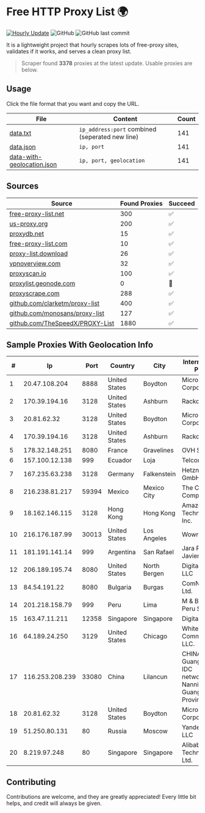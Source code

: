 
# Free HTTP Proxy List 🌍

[![Hourly Update](https://github.com/mertguvencli/http-proxy-list/actions/workflows/main.yml/badge.svg?branch=main)](https://github.com/mertguvencli/http-proxy-list/actions/workflows/main.yml)
![GitHub](https://img.shields.io/github/license/mertguvencli/http-proxy-list)
![GitHub last commit](https://img.shields.io/github/last-commit/mertguvencli/http-proxy-list)

It is a lightweight project that hourly scrapes lots of free-proxy sites, validates if it works, and serves a clean proxy list.


> Scraper found **3378** proxies at the latest update. Usable proxies are below.

## Usage

Click the file format that you want and copy the URL.


|File|Content|Count|
|----|-------|-----|
|[data.txt](https://raw.githubusercontent.com/mertguvencli/http-proxy-list/main/proxy-list/data.txt)|`ip_address:port` combined (seperated new line)|141|
|[data.json](https://raw.githubusercontent.com/mertguvencli/http-proxy-list/main/proxy-list/data.json)|`ip, port`|141|
|[data-with-geolocation.json](https://raw.githubusercontent.com/mertguvencli/http-proxy-list/main/proxy-list/data-with-geolocation.json)|`ip, port, geolocation`|141|

## Sources

|Source|Found Proxies|Succeed|
|------|-------------|-------|
|[free-proxy-list.net](https://free-proxy-list.net)|300|✅|
|[us-proxy.org](https://www.us-proxy.org)|200|✅|
|[proxydb.net](http://proxydb.net)|15|✅|
|[free-proxy-list.com](https://free-proxy-list.com/?page=&port=&type%5B%5D=http&type%5B%5D=https&up_time=0&search=Search)|10|✅|
|[proxy-list.download](https://www.proxy-list.download/HTTP)|26|✅|
|[vpnoverview.com](https://vpnoverview.com/privacy/anonymous-browsing/free-proxy-servers)|32|✅|
|[proxyscan.io](https://www.proxyscan.io)|100|✅|
|[proxylist.geonode.com](https://proxylist.geonode.com/api/proxy-list?limit=300&page=1&sort_by=lastChecked&sort_type=desc&protocols=http,https)|0|🚫|
|[proxyscrape.com](https://api.proxyscrape.com/v2/?request=displayproxies&protocol=http&timeout=10000&country=all&ssl=all&anonymity=all)|288|✅|
|[github.com/clarketm/proxy-list](https://raw.githubusercontent.com/clarketm/proxy-list/master/proxy-list-raw.txt)|400|✅|
|[github.com/monosans/proxy-list](https://raw.githubusercontent.com/monosans/proxy-list/main/proxies/http.txt)|127|✅|
|[github.com/TheSpeedX/PROXY-List](https://raw.githubusercontent.com/TheSpeedX/PROXY-List/master/http.txt)|1880|✅|


## Sample Proxies With Geolocation Info

|#|Ip|Port|Country|City|Internet Service Provider|
|-|--|----|-------|----|-------------------------|
|1|20.47.108.204|8888|United States|Boydton|Microsoft Corporation|
|2|170.39.194.16|3128|United States|Ashburn|Rackdog, LLC|
|3|20.81.62.32|3128|United States|Boydton|Microsoft Corporation|
|4|170.39.194.16|3128|United States|Ashburn|Rackdog, LLC|
|5|178.32.148.251|8080|France|Gravelines|OVH SAS|
|6|157.100.12.138|999|Ecuador|Loja|Telconet S.A|
|7|167.235.63.238|3128|Germany|Falkenstein|Hetzner Online GmbH|
|8|216.238.81.217|59394|Mexico|Mexico City|The Constant Company|
|9|18.162.146.115|3128|Hong Kong|Hong Kong|Amazon Technologies Inc.|
|10|216.176.187.99|30013|United States|Los Angeles|Wowrack.com|
|11|181.191.141.14|999|Argentina|San Rafael|Jara Pedro Javier|
|12|206.189.195.74|8080|United States|North Bergen|DigitalOcean, LLC|
|13|84.54.191.22|8080|Bulgaria|Burgas|ComNet Bulgaria Ltd.|
|14|201.218.158.79|999|Peru|Lima|M & B Soluciones Peru S.A.C.|
|15|163.47.11.211|12358|Singapore|Singapore|DigitalOcean|
|16|64.189.24.250|3129|United States|Chicago|WhiteSky Communications, LLC.|
|17|116.253.208.239|33080|China|Lilancun|CHINATELECOM Guangxi Nanning IDC networkdescr: Nanning, Guangxi Province, P.R.|
|18|20.81.62.32|3128|United States|Boydton|Microsoft Corporation|
|19|51.250.80.131|80|Russia|Moscow|Yandex.Cloud LLC|
|20|8.219.97.248|80|Singapore|Singapore|Alibaba (US) Technology Co., Ltd.|



## Contributing

Contributions are welcome, and they are greatly appreciated! Every
little bit helps, and credit will always be given.

